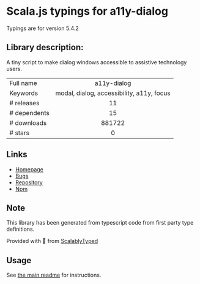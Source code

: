 
# Scala.js typings for a11y-dialog

Typings are for version 5.4.2

## Library description:
A tiny script to make dialog windows accessible to assistive technology users.

|                    |                 |
| ------------------ | :-------------: |
| Full name          | a11y-dialog |
| Keywords           | modal, dialog, accessibility, a11y, focus |
| # releases         | 11 |
| # dependents       | 15 |
| # downloads        | 881722 |
| # stars            | 0 |

## Links
- [Homepage](https://a11y-dialog.netlify.app/)
- [Bugs](https://github.com/KittyGiraudel/a11y-dialog/issues)
- [Repository](https://github.com/KittyGiraudel/a11y-dialog)
- [Npm](https://www.npmjs.com/package/a11y-dialog)
    


## Note
This library has been generated from typescript code from first party type definitions.

Provided with :purple_heart: from [ScalablyTyped](https://github.com/oyvindberg/ScalablyTyped)

## Usage
See [the main readme](../../readme.md) for instructions.


